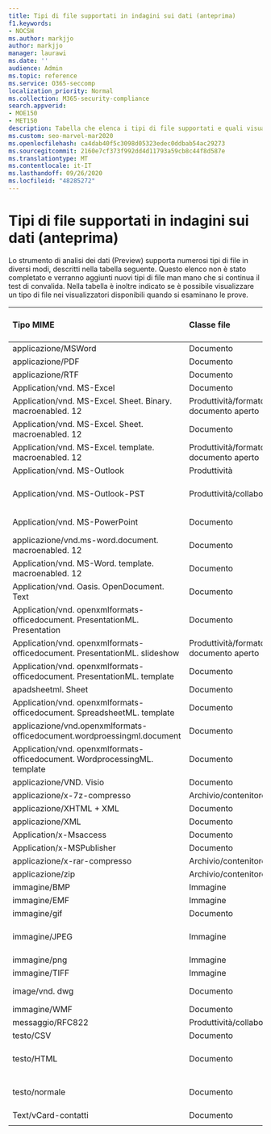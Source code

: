 ```yaml
---
title: Tipi di file supportati in indagini sui dati (anteprima)
f1.keywords:
- NOCSH
ms.author: markjjo
author: markjjo
manager: laurawi
ms.date: ''
audience: Admin
ms.topic: reference
ms.service: O365-seccomp
localization_priority: Normal
ms.collection: M365-security-compliance
search.appverid:
- MOE150
- MET150
description: Tabella che elenca i tipi di file supportati e quali visualizzatori possono essere visualizzati in per le indagini sui dati (Preview).
ms.custom: seo-marvel-mar2020
ms.openlocfilehash: ca4dab40f5c3098d05323edec0ddbab54ac29273
ms.sourcegitcommit: 2160e7cf373f992dd4d11793a59cb8c44f8d587e
ms.translationtype: MT
ms.contentlocale: it-IT
ms.lasthandoff: 09/26/2020
ms.locfileid: "48285272"
---
```

# <a name="supported-file-types-in-data-investigations-preview"></a>Tipi di file supportati in indagini sui dati (anteprima)

Lo strumento di analisi dei dati (Preview) supporta numerosi tipi di file in diversi modi, descritti nella tabella seguente. Questo elenco non è stato completato e verranno aggiunti nuovi tipi di file man mano che si continua il test di convalida. Nella tabella è inoltre indicato se è possibile visualizzare un tipo di file nei visualizzatori disponibili quando si esaminano le prove.

| Tipo MIME | Classe file | Visualizzatore nativo | Visualizzatore di testo | Visualizzatore annotazioni | Estrazione del contenitore | Estensioni |
|:------|:------|:------|:------|:------|:------|:------|
|applicazione/MSWord | Documento | Sì | Sì | Sì | No | . doc;. dat |
|applicazione/PDF | Documento | Sì | Sì | Sì | No | .pdf |
|applicazione/RTF | Documento | Sì | Sì | Sì | No | . RTF;. doc |
|Application/vnd. MS-Excel | Documento | Sì | Sì | Sì | No | . xls;. dat |
|Application/vnd. MS-Excel. Sheet. Binary. macroenabled. 12 | Produttività/formato di documento aperto | Sì | Sì | No | No | . xlsb |
|Application/vnd. MS-Excel. Sheet. macroenabled. 12 | Documento | Sì | Sì | Sì | No | . xlsm |
|Application/vnd. MS-Excel. template. macroenabled. 12 | Produttività/formato di documento aperto | No | Sì | No | No | . xltm |
|Application/vnd. MS-Outlook | Produttività | No | No | No | No | . msg |
|Application/vnd. MS-Outlook-PST | Produttività/collaborazione | No | No | No | Sì | file con estensione pst |
|Application/vnd. MS-PowerPoint | Documento | Sì | Sì | Sì | No | . ppt,. PPS;. pot |
|applicazione/vnd.ms-word.document. macroenabled. 12 | Documento | Sì | Sì | Sì | No | .docm |
|Application/vnd. MS-Word. template. macroenabled. 12 | Documento | Sì | Sì | Sì | No | . dotm |
|Application/vnd. Oasis. OpenDocument. Text | Documento | Sì | Sì | Sì | No | ODT  |
|Application/vnd. openxmlformats-officedocument. PresentationML. Presentation | Documento | Sì | Sì | Sì | No | .pptx |
|Application/vnd. openxmlformats-officedocument. PresentationML. slideshow | Produttività/formato di documento aperto | Sì | Sì | Sì | No | . ppsx |
|Application/vnd. openxmlformats-officedocument. PresentationML. template | Documento | Sì | Sì | Sì | No | . potx |
| apadsheetml. Sheet | Documento | Sì | Sì | Sì | No | XLSX |
|Application/vnd. openxmlformats-officedocument. SpreadsheetML. template | Documento | Sì | Sì | Sì | No | . xltx |
|applicazione/vnd.openxmlformats-officedocument.wordproessingml.document | Documento | Sì | Sì | Sì | No | . docx |
|Application/vnd. openxmlformats-officedocument. WordprocessingML. template | Documento | Sì | Sì | Sì | No | . dotx |
|applicazione/VND. Visio | Documento | Sì | Sì | Sì | No | . vsd |
|applicazione/x-7z-compresso | Archivio/contenitore | No | No | No | Sì | .7z |
|applicazione/XHTML + XML | Documento | Sì | Sì | Sì | No | . XHTML |
|applicazione/XML | Documento | Sì | Sì | Sì | No | . XML |
|Application/x-Msaccess | Documento | Sì | Sì | Sì | No | . mdb |
|Application/x-MSPublisher | Documento | Sì | Sì | Sì | No | . pub |
|applicazione/x-rar-compresso | Archivio/contenitore | No | No | No | Sì | . rar |
| applicazione/zip | Archivio/contenitore | No | No | No | Sì | .zip |
|immagine/BMP | Immagine | Sì | Sì | Sì | No | . bmp |
|immagine/EMF | Immagine | Sì | Sì | Sì | No | EMF |
|immagine/gif | Documento | Sì | Sì | Sì | No | . gif |
|immagine/JPEG | Immagine | Sì | Sì | Sì | No | . jpg;. jpeg;. dat;. jpgt |
|immagine/png | Immagine | Sì | Sì | Sì | No | . png |
|immagine/TIFF | Immagine | Sì | Sì | Sì | No | TIF |
|image/vnd. dwg | Documento | Sì | Sì | Sì | No | . dwg;. DXF; |
|immagine/WMF | Documento | Sì | Sì | Sì | No | . wmf |
| messaggio/RFC822 | Produttività/collaborazione | No | No | No | No | .eml |
|testo/CSV | Documento | Sì | Sì | Sì | No | . csv |
|testo/HTML | Documento | Sì | Sì | Sì | No | . html;. shtml;. htm |
|testo/normale | Documento | Sì | Sì | Sì | No | . txt;. CSS;. con;. pl;. csv;. dat |
|Text/vCard-contatti | Documento | Sì | Sì | Sì | No | . vcf |
||||||||
